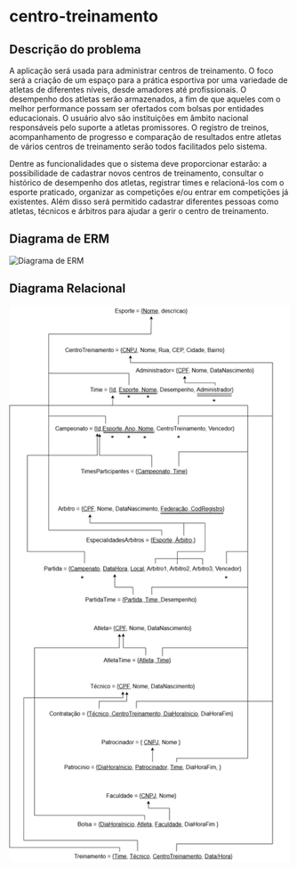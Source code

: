 # centro-treinamento

## Descrição do problema 

A aplicação será usada para administrar centros de treinamento. O foco será a criação de um espaço para a prática esportiva por uma variedade de atletas de diferentes níveis, desde amadores até profissionais. O desempenho dos atletas serão armazenados, a fim de que aqueles com o melhor performance possam ser ofertados com bolsas por entidades educacionais. O usuário alvo são instituições em âmbito nacional responsáveis pelo suporte a atletas promissores. O registro de treinos, acompanhamento de progresso e comparação de resultados entre atletas de vários centros de treinamento serão todos facilitados pelo sistema.

Dentre as funcionalidades que o sistema deve proporcionar estarão: a possibilidade de cadastrar novos centros de treinamento, consultar o histórico de desempenho dos atletas, registrar times e relacioná-los com o esporte praticado, organizar as competições e/ou entrar em competições já existentes. Além disso será permitido cadastrar diferentes pessoas como atletas, técnicos e árbitros para ajudar a gerir o centro de treinamento.

## Diagrama de ERM

![Diagrama de ERM](./docs/erm.png)

## Diagrama Relacional

![Diagrama Relacional](./docs/Relacional.png)
